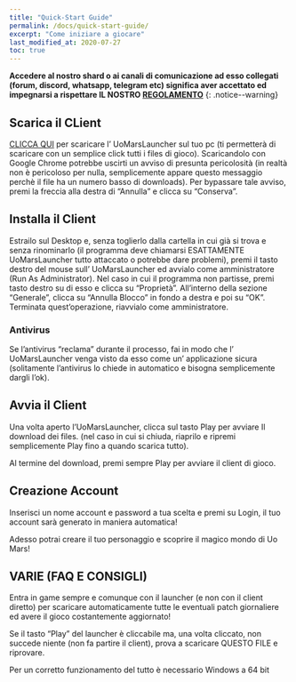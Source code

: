 ```yaml
---
title: "Quick-Start Guide"
permalink: /docs/quick-start-guide/
excerpt: "Come iniziare a giocare"
last_modified_at: 2020-07-27
toc: true
---
```


**Accedere al nostro shard o ai canali di comunicazione ad esso collegati (forum, discord, whatsapp, telegram etc) significa aver accettato ed impegnarsi a rispettare IL NOSTRO [REGOLAMENTO](/docs/regolamento)**
{: .notice--warning}

## Scarica il CLient

[CLICCA QUI](click) per scaricare l’ UoMarsLauncher sul tuo pc (ti permetterà di scaricare con un semplice click tutti i files di gioco). Scaricandolo con Google Chrome potrebbe uscirti un avviso di presunta pericolosità (in realtà non è pericoloso per nulla, semplicemente appare questo messaggio perchè il file ha un numero basso di downloads). Per bypassare tale avviso, premi la freccia alla destra di “Annulla” e clicca su “Conserva”.

## Installa il Client

Estrailo sul Desktop e, senza toglierlo dalla cartella in cui già si trova e senza rinominarlo (il programma deve chiamarsi ESATTAMENTE UoMarsLauncher tutto attaccato o potrebbe dare problemi), premi il tasto destro del mouse sull’ UoMarsLauncher ed avvialo come amministratore (Run As Administrator). Nel caso in cui il programma non partisse, premi tasto destro su di esso e clicca su “Proprietà”. All’interno della sezione “Generale”, clicca su “Annulla Blocco” in fondo a destra e poi su “OK”. Terminata quest’operazione, riavvialo come amministratore.

### Antivirus

Se l’antivirus “reclama” durante il processo, fai in modo che l’ UoMarsLauncher venga visto da esso come un’ applicazione sicura (solitamente l’antivirus lo chiede in automatico e bisogna semplicemente dargli l’ok).

## Avvia il Client

Una volta aperto l’UoMarsLauncher, clicca sul tasto Play per avviare Il download dei files. (nel caso in cui si chiuda, riaprilo e ripremi semplicemente Play fino a quando scarica tutto).

Al termine del download, premi sempre Play per avviare il client di gioco.

## Creazione Account

Inserisci un nome account e password a tua scelta e premi su Login, il tuo account sarà generato in maniera automatica!

Adesso potrai creare il tuo personaggio e scoprire il magico mondo di Uo Mars!

## VARIE (FAQ E CONSIGLI)

Entra in game sempre  e comunque con il launcher (e non con il client diretto) per scaricare automaticamente tutte le eventuali patch giornaliere ed avere il gioco costantemente aggiornato!

Se il tasto “Play” del launcher è cliccabile ma, una volta cliccato, non succede niente (non fa partire il client), prova a scaricare QUESTO FILE e riprovare.

Per un corretto funzionamento del tutto è necessario Windows a 64 bit